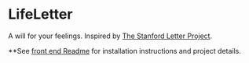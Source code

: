 # LifeLetter

A will for your feelings. Inspired by <a href="https://med.stanford.edu/letter/friendsandfamily.html">The Stanford Letter Project</a>.

**See <a href="https://github.com/matt-green1/capstone_frontend">front end Readme</a> for installation instructions and project details.

